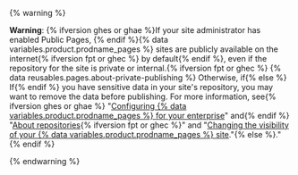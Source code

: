 {% warning %}

**Warning**: {% ifversion ghes or ghae %}If your site administrator has enabled Public Pages, {% endif %}{% data variables.product.prodname_pages %} sites are publicly available on the internet{% ifversion fpt or ghec %} by default{% endif %}, even if the repository for the site is private or internal.{% ifversion fpt or ghec %} {% data reusables.pages.about-private-publishing %} Otherwise, if{% else %} If{% endif %} you have sensitive data in your site's repository, you may want to remove the data before publishing. For more information, see{% ifversion ghes or ghae %} "[Configuring {% data variables.product.prodname_pages %} for your enterprise](/admin/configuration/configuring-github-pages-for-your-enterprise#enabling-public-sites-for-github-pages)" and{% endif %} "[About repositories](/repositories/creating-and-managing-repositories/about-repositories#about-repository-visibility){% ifversion fpt or ghec %}" and "[Changing the visibility of your {% data variables.product.prodname_pages %} site](/pages/getting-started-with-github-pages/changing-the-visibility-of-your-github-pages-site)."{% else %}."{% endif %}

{% endwarning %}
